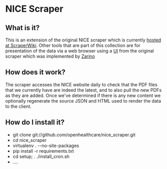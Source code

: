 
NICE Scraper
============

What is it?
-----------

This is an extension of the original NICE scraper which is currently [hosted at ScraperWiki](https://scraperwiki.com/scrapers/nice_scraper/). Other tools that are part of this collection are for presentation of the data via a web browser using a [UI](https://views.scraperwiki.com/run/nice_html_view/) from the original scraper which was implemented by [Zarino](http://www.zarino.co.uk/)


How does it work?
-----------------

The scraper accesses the NICE website daily to check that the PDF files that we currently have are indeed the latest, and to also pull the new PDFs as they are added. Once we've determined if there is any new content we optionally regenerate the source JSON and HTML used to render the data to the client.


How do I install it?
--------------------

* git clone git://github.com/openhealthcare/nice_scraper.git
* cd nice_scraper
* virtualenv . --no-site-packages
* pip install -r requirements.txt
* cd setup; . ./install_cron.sh
* ....